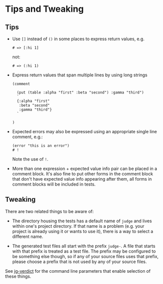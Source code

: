 # Tips and Tweaking

## Tips

* Use `[]` instead of `()` in some places to express return values, e.g.

  ```
  # => [:hi 1]
  ```

  not:

  ```
  # => (:hi 1)
  ```

* Express return values that span multiple lines by using long strings

  ```
  (comment

    (put (table :alpha "first" :beta "second") :gamma "third")
    `
    {:alpha "first"
     :beta "second"
     :gamma "third"}
    `

  )
  ```

* Expected errors may also be expressed using an appropriate single
  line comment, e.g.:

  ```
  (error "this is an error")
  # !
  ```

  Note the use of `!`.

* More than one expression + expected value info pair can be placed in
  a comment block.  It's also fine to put other forms in the comment
  block that don't have expected value info appearing after them, all
  forms in comment blocks will be included in tests.

## Tweaking

There are two related things to be aware of:

* The directory housing the tests has a default name of `judge` and
  lives within one's project directory.  If that name is a problem
  (e.g. your project is already using it or wants to use it), there is
  a way to select a different name.

* The generated test files all start with the prefix `judge-`.  A file
  that starts with that prefix is treated as a test file.  The prefix
  may be configured to be something else though, so if any of your
  source files uses that prefix, please choose a prefix that is not
  used by any of your source files.

See [jg-verdict](jg-verdict.md) for the command line parameters that
enable selection of these things.
